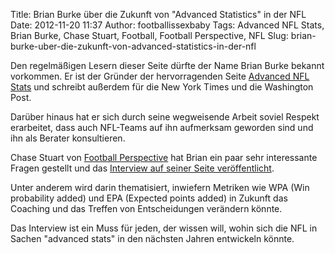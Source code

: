Title: Brian Burke über die Zukunft von "Advanced Statistics" in der NFL
Date: 2012-11-20 11:37
Author: footballissexbaby
Tags: Advanced NFL Stats, Brian Burke, Chase Stuart, Football, Football Perspective, NFL
Slug: brian-burke-uber-die-zukunft-von-advanced-statistics-in-der-nfl

Den regelmäßigen Lesern dieser Seite dürfte der Name Brian Burke bekannt
vorkommen. Er ist der Gründer der hervorragenden Seite [Advanced NFL
Stats][] und schreibt außerdem für die New York Times und die Washington
Post.

Darüber hinaus hat er sich durch seine wegweisende Arbeit soviel Respekt
erarbeitet, dass auch NFL-Teams auf ihn aufmerksam geworden sind und ihn
als Berater konsultieren.

Chase Stuart von [Football Perspective][] hat Brian ein paar sehr
interessante Fragen gestellt und das [Interview auf seiner Seite
veröffentlicht][].

Unter anderem wird darin thematisiert, inwiefern Metriken wie WPA (Win
probability added) und EPA (Expected points added) in Zukunft das
Coaching und das Treffen von Entscheidungen verändern könnte.

Das Interview ist ein Muss für jeden, der wissen will, wohin sich die
NFL in Sachen "advanced stats" in den nächsten Jahren entwickeln könnte.

  [Advanced NFL Stats]: http://www.advancednflstats.com/
  [Football Perspective]: http://www.footballperspective.com/
  [Interview auf seiner Seite veröffentlicht]: http://www.footballperspective.com/are-advanced-statistical-analysts-the-next-pete-gogolak-part-i/
